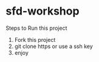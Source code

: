 # sfd-workshop

Steps to Run this project 
1. Fork this project 
2. git clone https or use a ssh key
3. enjoy
